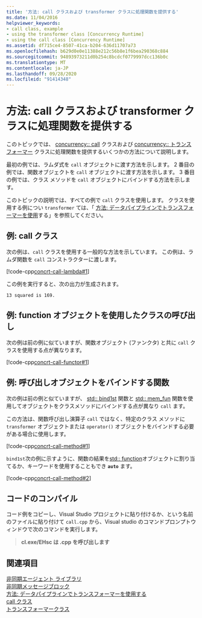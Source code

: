 ```yaml
---
title: '方法: call クラスおよび transformer クラスに処理関数を提供する'
ms.date: 11/04/2016
helpviewer_keywords:
- call class, example
- using the transformer class [Concurrency Runtime]
- using the call class [Concurrency Runtime]
ms.assetid: df715ce4-8507-41ca-b204-636d11707a73
ms.openlocfilehash: b629d0e0e11388e212c56b8e1f6bea290368c884
ms.sourcegitcommit: 94893973211d0b254c8bcdcf0779997dcc136b0c
ms.translationtype: MT
ms.contentlocale: ja-JP
ms.lasthandoff: 09/28/2020
ms.locfileid: "91414348"
---
```

# <a name="how-to-provide-work-functions-to-the-call-and-transformer-classes"></a>方法: call クラスおよび transformer クラスに処理関数を提供する

このトピックでは、 [concurrency:: call](../../parallel/concrt/reference/call-class.md) クラスおよび [concurrency:: トランスフォーマー](../../parallel/concrt/reference/transformer-class.md) クラスに処理関数を提供するいくつかの方法について説明します。

最初の例では、ラムダ式を `call` オブジェクトに渡す方法を示します。 2 番目の例では、関数オブジェクトを `call` オブジェクトに渡す方法を示します。 3 番目の例では、クラス メソッドを `call` オブジェクトにバインドする方法を示します。

このトピックの説明では、すべての例で `call` クラスを使用します。 クラスを使用する例につい `transformer` ては、「 [方法: データパイプラインでトランスフォーマーを使用](../../parallel/concrt/how-to-use-transformer-in-a-data-pipeline.md)する」を参照してください。

## <a name="example-call-class"></a>例: call クラス

次の例は、`call` クラスを使用する一般的な方法を示しています。 この例は、ラムダ関数を `call` コンストラクターに渡します。

[!code-cpp[concrt-call-lambda#1](../../parallel/concrt/codesnippet/cpp/how-to-provide-work-functions-to-the-call-and-transformer-classes_1.cpp)]

この例を実行すると、次の出力が生成されます。

```Output
13 squared is 169.
```

## <a name="example-call-class-with-function-object"></a>例: function オブジェクトを使用したクラスの呼び出し

次の例は前の例に似ていますが、関数オブジェクト (ファンクタ) と共に `call` クラスを使用する点が異なります。

[!code-cpp[concrt-call-functor#1](../../parallel/concrt/codesnippet/cpp/how-to-provide-work-functions-to-the-call-and-transformer-classes_2.cpp)]

## <a name="example-functions-to-bind-call-object"></a>例: 呼び出しオブジェクトをバインドする関数

次の例は前の例と似ていますが、 [std:: bind1st](../../standard-library/functional-functions.md#bind1st) 関数と [std:: mem_fun](../../standard-library/functional-functions.md#mem_fun) 関数を使用してオブジェクトをクラスメソッドにバインドする点が異なり `call` ます。

この方法は、関数呼び出し演算子 `call` ではなく、特定のクラス メソッドに `transformer` オブジェクトまたは `operator()` オブジェクトをバインドする必要がある場合に使用します。

[!code-cpp[concrt-call-method#1](../../parallel/concrt/codesnippet/cpp/how-to-provide-work-functions-to-the-call-and-transformer-classes_3.cpp)]

`bind1st`次の例に示すように、関数の結果を[std:: function](../../standard-library/function-class.md)オブジェクトに割り当てるか、キーワードを使用することもでき **`auto`** ます。

[!code-cpp[concrt-call-method#2](../../parallel/concrt/codesnippet/cpp/how-to-provide-work-functions-to-the-call-and-transformer-classes_4.cpp)]

## <a name="compiling-the-code"></a>コードのコンパイル

コード例をコピーし、Visual Studio プロジェクトに貼り付けるか、という名前のファイルに貼り付けて `call.cpp` から、Visual studio のコマンドプロンプトウィンドウで次のコマンドを実行します。

> **cl.exe/EHsc は .cpp を呼び出します**

## <a name="see-also"></a>関連項目

[非同期エージェント ライブラリ](../../parallel/concrt/asynchronous-agents-library.md)<br/>
[非同期メッセージブロック](../../parallel/concrt/asynchronous-message-blocks.md)<br/>
[方法: データパイプラインでトランスフォーマーを使用する](../../parallel/concrt/how-to-use-transformer-in-a-data-pipeline.md)<br/>
[call クラス](../../parallel/concrt/reference/call-class.md)<br/>
[トランスフォーマークラス](../../parallel/concrt/reference/transformer-class.md)
